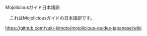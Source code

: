 Mojoliciousガイド日本語訳

　これはMojoliciousガイドの日本語訳です。

  https://github.com/yuki-kimoto/mojolicious-guides-japanese/wiki


